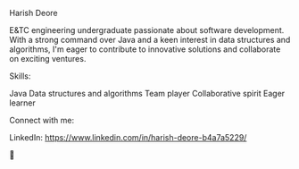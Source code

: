 Harish Deore

E&TC engineering undergraduate passionate about software development. With a strong command over Java and a keen interest in data structures and algorithms, I'm eager to contribute to innovative solutions and collaborate on exciting ventures.

Skills:

Java
Data structures and algorithms
Team player
Collaborative spirit
Eager learner

Connect with me:

LinkedIn: https://www.linkedin.com/in/harish-deore-b4a7a5229/

🚀
